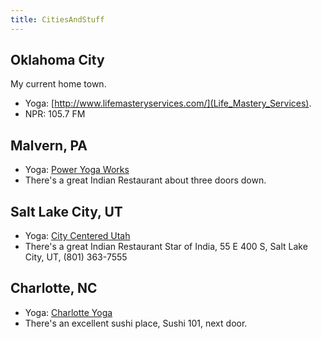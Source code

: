 ```yaml
---
title: CitiesAndStuff
---
```

## Oklahoma City
My current home town.
* Yoga: [http://www.lifemasteryservices.com/](Life_Mastery_Services).
* NPR: 105.7 FM

## Malvern, PA
* Yoga: [Power Yoga Works](http://www.poweryogaworks.com/)
* There's a great Indian Restaurant about three doors down.

## Salt Lake City, UT
* Yoga: [City Centered Utah](http://www.centeredcityyoga.com/)
* There's a great Indian Restaurant Star of India, 55 E 400 S, Salt Lake City, UT, (801) 363-7555

## Charlotte, NC
* Yoga: [Charlotte Yoga](http://www.charlotteyoga.com/)
* There's an excellent sushi place, Sushi 101, next door.
